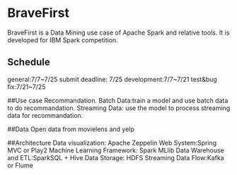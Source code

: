 # BraveFirst
BraveFirst is a Data Mining use case of  Apache Spark and relative tools. 
It is developed for IBM Spark competition.


## Schedule
general:7/7~7/25
submit deadline: 7/25
development:7/7~7/21
test&bug fix:7/21~7/25

##Use case 
Recommandation.
Batch Data:train a model and use batch data to do recommandation.
Streaming Data: use the model to process streaming data for recommandation.

##Data
Open data from movielens and yelp

##Architecture
Data visualization: Apache Zeppelin
Web System:Spring MVC or Play2
Machine Learning Framework: Spark MLlib
Data Warehouse and ETL:SparkSQL + Hive
Data Storage: HDFS
Streaming Data Flow:Kafka or Flume


